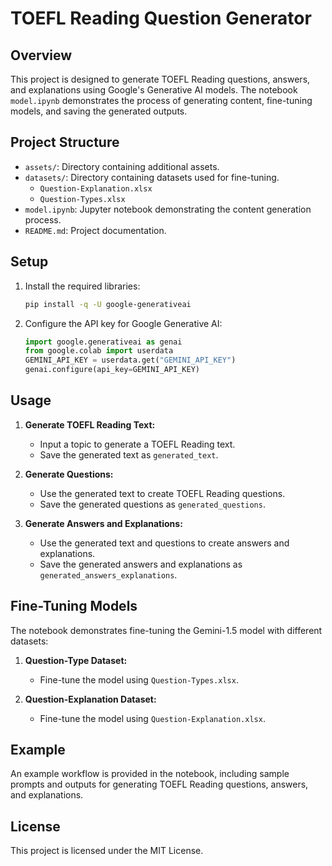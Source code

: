 # TOEFL Reading Question Generator

## Overview

This project is designed to generate TOEFL Reading questions, answers, and explanations using Google's Generative AI models. The notebook `model.ipynb` demonstrates the process of generating content, fine-tuning models, and saving the generated outputs.

## Project Structure

- `assets/`: Directory containing additional assets.
- `datasets/`: Directory containing datasets used for fine-tuning.
  - `Question-Explanation.xlsx`
  - `Question-Types.xlsx`
- `model.ipynb`: Jupyter notebook demonstrating the content generation process.
- `README.md`: Project documentation.

## Setup

1. Install the required libraries:

   ```sh
   pip install -q -U google-generativeai
   ```

2. Configure the API key for Google Generative AI:
   ```python
   import google.generativeai as genai
   from google.colab import userdata
   GEMINI_API_KEY = userdata.get("GEMINI_API_KEY")
   genai.configure(api_key=GEMINI_API_KEY)
   ```

## Usage

1. **Generate TOEFL Reading Text:**

   - Input a topic to generate a TOEFL Reading text.
   - Save the generated text as `generated_text`.

2. **Generate Questions:**

   - Use the generated text to create TOEFL Reading questions.
   - Save the generated questions as `generated_questions`.

3. **Generate Answers and Explanations:**
   - Use the generated text and questions to create answers and explanations.
   - Save the generated answers and explanations as `generated_answers_explanations`.

## Fine-Tuning Models

The notebook demonstrates fine-tuning the Gemini-1.5 model with different datasets:

1. **Question-Type Dataset:**

   - Fine-tune the model using `Question-Types.xlsx`.

2. **Question-Explanation Dataset:**
   - Fine-tune the model using `Question-Explanation.xlsx`.

## Example

An example workflow is provided in the notebook, including sample prompts and outputs for generating TOEFL Reading questions, answers, and explanations.

## License

This project is licensed under the MIT License.
